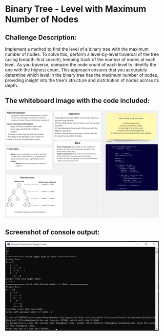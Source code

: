 # Binary Tree - Level with Maximum Number of Nodes

## Challenge Description:
Implement a method to find the level of a binary tree with the maximum number of nodes. To solve this, perform a level-by-level traversal of the tree (using breadth-first search), keeping track of the number of nodes at each level. As you traverse, compare the node count of each level to identify the one with the highest count. This approach ensures that you accurately determine which level in the binary tree has the maximum number of nodes, providing insight into the tree's structure and distribution of nodes across its depth.

## The whiteboard image with the code included:
![Whiteboard Image](Assets/Binary%20Tree%20-%20Level%20with%20Maximum%20Number%20of%20Nodes.png)

## Screenshot of console output:
![Console Output](Assets/screenshot%20of%20console%20output.PNG)